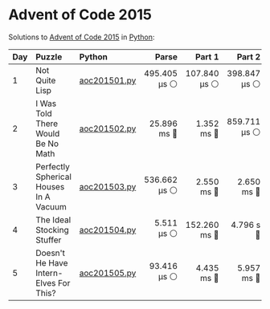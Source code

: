 # Advent of Code 2015

Solutions to [Advent of Code 2015](https://adventofcode.com/2015/) in [Python](https://www.python.org/):

| Day  | Puzzle                                 | Python                                                                 |        Parse |       Part 1 |       Part 2 |
| :--- | :------------------------------------- | :--------------------------------------------------------------------- | -----------: | -----------: | -----------: |
| 1    | Not Quite Lisp                         | [aoc201501.py](01_not_quite_lisp/aoc201501.py)                         | 495.405 μs ⚪️ | 107.840 μs ⚪️ | 398.847 μs ⚪️ |
| 2    | I Was Told There Would Be No Math      | [aoc201502.py](02_i_was_told_there_would_be_no_math/aoc201502.py)      |  25.896 ms 🔵 |   1.352 ms 🔵 | 859.711 μs ⚪️ |
| 3    | Perfectly Spherical Houses In A Vacuum | [aoc201503.py](03_perfectly_spherical_houses_in_a_vacuum/aoc201503.py) | 536.662 μs ⚪️ |   2.550 ms 🔵 |   2.650 ms 🔵 |
| 4    | The Ideal Stocking Stuffer             | [aoc201504.py](04_the_ideal_stocking_stuffer/aoc201504.py)             |   5.511 μs ⚪️ | 152.260 ms 🔵 |    4.796 s 🔴 |
| 5    | Doesn't He Have Intern-Elves For This? | [aoc201505.py](05_doesnt_he_have_intern-elves_for_this/aoc201505.py)   |  93.416 μs ⚪️ |   4.435 ms 🔵 |   5.957 ms 🔵 |
